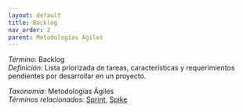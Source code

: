 ```yaml
---
layout: default
title: Backlog
nav_order: 2
parent: Metodologías Ágiles
---
```


*Término:* Backlog  
*Definición:* Lista priorizada de tareas, características y requerimientos pendientes por desarrollar en un proyecto.

*Taxonomía:* Metodologías Ágiles  
*Términos relacionados:* [Sprint](https://maleniski.github.io/diccionario-angl-tec-mx/docs/alfabeticamente/S/sprint/), [Spike](https://maleniski.github.io/diccionario-angl-tec-mx/docs/alfabeticamente/S/spike/)
